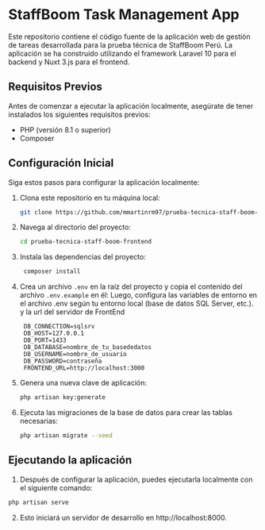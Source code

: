 # StaffBoom Task Management App

Este repositorio contiene el código fuente de la aplicación web de gestión de tareas desarrollada para la prueba técnica
de StaffBoom Perú. La aplicación se ha construido utilizando el framework Laravel 10 para el backend y Nuxt 3.js para el
frontend.

## Requisitos Previos

Antes de comenzar a ejecutar la aplicación localmente, asegúrate de tener instalados los siguientes requisitos previos:

- PHP (versión 8.1 o superior)
- Composer

## Configuración Inicial

Siga estos pasos para configurar la aplicación localmente:

1. Clona este repositorio en tu máquina local:

   ```bash
   git clone https://github.com/mmartinrm97/prueba-tecnica-staff-boom-frontend.git
    ```

2. Navega al directorio del proyecto:

   ```bash
   cd prueba-tecnica-staff-boom-frontend
   ```

3. Instala las dependencias del proyecto:

   ```bash
    composer install
    ```

4. Crea un archivo `.env` en la raíz del proyecto y copia el contenido del archivo `.env.example` en él:
   Luego, configura las variables de entorno en el archivo .env según tu entorno local (base de datos SQL Server, etc.). y la url del servidor de FrontEnd

   ```dotenv
    DB_CONNECTION=sqlsrv
    DB_HOST=127.0.0.1
    DB_PORT=1433
    DB_DATABASE=nombre_de_tu_basededatos
    DB_USERNAME=nombre_de_usuario
    DB_PASSWORD=contraseña
    FRONTEND_URL=http://localhost:3000
   ```


5. Genera una nueva clave de aplicación:

   ```bash
   php artisan key:generate
   ```

6. Ejecuta las migraciones de la base de datos para crear las tablas necesarias:

   ```bash
   php artisan migrate --seed
   ```

## Ejecutando la aplicación

1. Después de configurar la aplicación, puedes ejecutarla localmente con el siguiente comando:

```bash
php artisan serve
```

2. Esto iniciará un servidor de desarrollo en http://localhost:8000.
